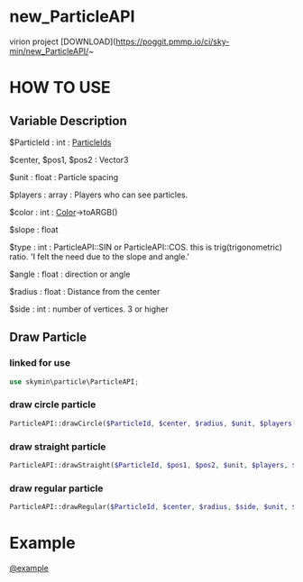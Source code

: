 # new_ParticleAPI
virion project
[DOWNLOAD](https://poggit.pmmp.io/ci/sky-min/new_ParticleAPI/~

# HOW TO USE
## Variable Description
$ParticleId : int : [ParticleIds](https://github.com/pmmp/BedrockProtocol/blob/master/src/types/ParticleIds.php)

$center, $pos1, $pos2 : Vector3

$unit : float : Particle spacing

$players : array : Players who can see particles.

$color : int : [Color](https://github.com/pmmp/Color/blob/master/src/Color.php)->toARGB()

$slope : float

$type : int : ParticleAPI::SIN or ParticleAPI::COS. this is trig(trigonometric) ratio. 'I felt the need due to the slope and angle.'

$angle : float : direction or angle

$radius : float : Distance from the center

$side : int : number of vertices. 3 or higher

## Draw Particle

### linked for use
```php
use skymin\particle\ParticleAPI;
```

### draw circle particle
```php
ParticleAPI::drawCircle($ParticleId, $center, $radius, $unit, $players, $color, $slope, $type, $angle);
```

### draw straight particle
```php
ParticleAPI::drawStraight($ParticleId, $pos1, $pos2, $unit, $players, $color);
```

### draw regular particle
```php
ParticleAPI::drawRegular($ParticleId, $center, $radius, $side, $unit, $angle, $players, $color);
```
# Example
[@example](https://github.com/sky-min/new_ParticleAPI/blob/master/example/ParticleTest.php)
